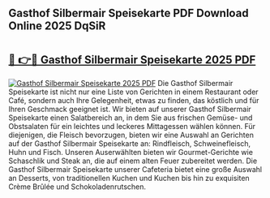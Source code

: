 ## Gasthof Silbermair Speisekarte PDF Download Online 2025 DqSiR

# <h2><a href="http://gcc24v0.nevu.top/?p=Gasthof+Silbermair+Speisekarte">🔗 👉🔴 Gasthof Silbermair Speisekarte 2025 PDF</a></h2>

[![Gasthof Silbermair Speisekarte 2025 PDF](https://i.imgur.com/dBaPXMq.png)](http://gcc24v0.nevu.top/?p=Gasthof+Silbermair+Speisekarte)
Die Gasthof Silbermair Speisekarte ist nicht nur eine Liste von Gerichten in einem Restaurant oder Café, sondern auch Ihre Gelegenheit, etwas zu finden, das köstlich und für Ihren Geschmack geeignet ist. Wir bieten auf unserer Gasthof Silbermair Speisekarte einen Salatbereich an, in dem Sie aus frischen Gemüse- und Obstsalaten für ein leichtes und leckeres Mittagessen wählen können. Für diejenigen, die Fleisch bevorzugen, bieten wir eine Auswahl an Gerichten auf der Gasthof Silbermair Speisekarte an: Rindfleisch, Schweinefleisch, Huhn und Fisch. Unseren Auserwählten bieten wir Gourmet-Gerichte wie Schaschlik und Steak an, die auf einem alten Feuer zubereitet werden. Die Gasthof Silbermair Speisekarte unserer Cafeteria bietet eine große Auswahl an Desserts, von traditionellen Kuchen und Kuchen bis hin zu exquisiten Crème Brûlée und Schokoladenrutschen.
